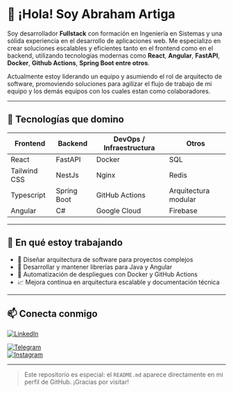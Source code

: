 # 👋 ¡Hola! Soy Abraham Artiga

Soy desarrollador **Fullstack** con formación en Ingeniería en Sistemas y una sólida experiencia en el desarrollo de aplicaciones web. Me especializo en crear soluciones escalables y eficientes tanto en el frontend como en el backend, utilizando tecnologías modernas como **React**, **Angular**, **FastAPI**, **Docker**, **Github Actions**, **Spring Boot entre otros**.

Actualmente estoy liderando un equipo y asumiendo el rol de arquitecto de software, promoviendo soluciones para agilizar
el flujo de trabajo de mi equipo y los demás equipos con los cuales estan como colaboradores.

---

## 🧠 Tecnologías que domino

| Frontend        | Backend         | DevOps / Infraestructura | Otros              |
|----------------|-----------------|---------------------------|--------------------|
| React          | FastAPI         | Docker                    | SQL                |
| Tailwind CSS   | NestJs          | Nginx                     | Redis              |
| Typescript     | Spring Boot     | GitHub Actions            | Arquitectura modular |
| Angular        | C#              | Google Cloud              | Firebase           |

---

## 📌 En qué estoy trabajando

- 🔧 Diseñar arquitectura de software para proyectos complejos
- 🧩 Desarrollar y mantener librerías para Java y Angular
- 🚀 Automatización de despliegues con Docker y GitHub Actions
- 📈 Mejora continua en arquitectura escalable y documentación técnica

---

## 📫 Conecta conmigo

[![LinkedIn](https://img.shields.io/badge/-Linked_In-075F81?logo=linkedin)](https://www.linkedin.com/in/xsismadn3ss)  
<!---[![Arc](https://img.shields.io/badge/-arc_()-000?logo=airbrake)](https://arc.dev/@abrahamartiga?preview=1)-->  
[![Telegram](https://img.shields.io/badge/-@xs__ismadn3ss-136071?logo=Telegram)]()  
[![Instagram](https://img.shields.io/badge/-Abraham_Artiga-81110f?logo=instagram)](https://www.instagram.com/those_pics29/)

---

> Este repositorio es especial: el `README.md` aparece directamente en mi perfil de GitHub. ¡Gracias por visitar!


<!---
xsismadn3ss/xsismadn3ss is a ✨ special ✨ repository because its `README.md` (this file) appears on your GitHub profile.
You can click the Preview link to take a look at your changes.
--->
